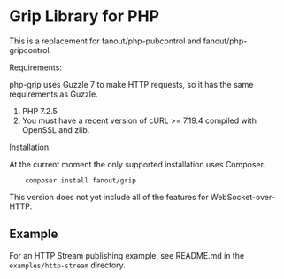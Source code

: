 # Grip Library for PHP

This is a replacement for fanout/php-pubcontrol and fanout/php-gripcontrol.

Requirements:

php-grip uses Guzzle 7 to make HTTP requests, so it has the same requirements as
Guzzle.

1. PHP 7.2.5
2. You must have a recent version of cURL >= 7.19.4 compiled with OpenSSL and zlib.

Installation:

At the current moment the only supported installation uses Composer.

```
    composer install fanout/grip
```

This version does not yet include all of the features for WebSocket-over-HTTP.

## Example

For an HTTP Stream publishing example,
see README.md in the `examples/http-stream` directory.
